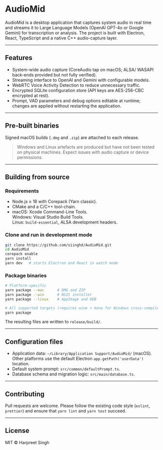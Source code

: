 # AudioMid

AudioMid is a desktop application that captures system audio in real time and streams it to Large Language Models (OpenAI GPT-4o or Google Gemini) for transcription or analysis. The project is built with Electron, React, TypeScript and a native C++ audio-capture layer.

---

## Features

- System-wide audio capture (CoreAudio tap on macOS; ALSA/ WASAPI back-ends provided but not fully verified).
- Streaming interface to OpenAI and Gemini with configurable models.
- WebRTC Voice Activity Detection to reduce unnecessary traffic.
- Encrypted SQLite configuration store (API keys are AES-256-CBC encrypted at rest).
- Prompt, VAD parameters and debug options editable at runtime; changes are applied without restarting the application.

---

## Pre-built binaries

Signed macOS builds (`.dmg` and `.zip`) are attached to each release.

> Windows and Linux artefacts are produced but have not been tested on physical machines. Expect issues with audio capture or device permissions.

---

## Building from source

### Requirements

- Node.js ≥ 18 with Corepack (Yarn classic).
- CMake and a C/C++ tool-chain.
- macOS: Xcode Command-Line Tools.  
  Windows: Visual Studio Build Tools.  
  Linux: `build-essential`, ALSA development headers.

### Clone and run in development mode

```bash
git clone https://github.com/siinghd/AudioMid.git
cd AudioMid
corepack enable
yarn install
yarn dev   # starts Electron and React in watch mode
```

### Package binaries

```bash
# Platform-specific
yarn package --mac      # DMG and ZIP
yarn package --win      # NSIS installer
yarn package --linux    # AppImage and DEB

# All supported targets (requires wine + mono for Windows cross-compile)
yarn package
```

The resulting files are written to `release/build/`.

---

## Configuration files

- Application data: `~/Library/Application Support/AudioMid/` (macOS). Other platforms use the default Electron `app.getPath('userData')` location.
- Default system prompt: `src/common/defaultPrompt.ts`.
- Database schema and migration logic: `src/main/database.ts`.

---

## Contributing

Pull requests are welcome. Please follow the existing code style (`eslint`, `prettier`) and ensure that `yarn lint` and `yarn test` succeed.

---

## License

MIT © Harpreet Singh
